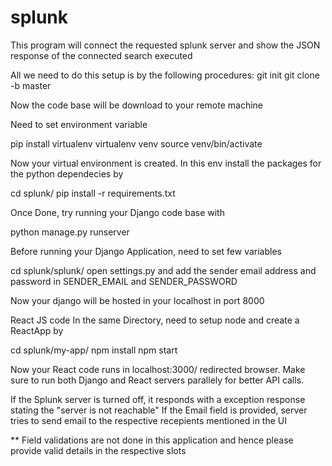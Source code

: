 # splunk
This program will connect the requested splunk server and show the JSON response of the connected search executed

All we need to do this setup is by the following procedures:
git init
git clone -b master <git repo link>

Now the code base will be download to your remote machine

Need to set environment variable

pip install virtualenv
virtualenv venv
source venv/bin/activate

Now your virtual environment is created. In this env install the packages for the python dependecies by

cd splunk/
pip install -r requirements.txt

Once Done, try running your Django code base with

python manage.py runserver

Before running your Django Application, need to set few variables

cd splunk/splunk/
open settings.py and add the sender email address and password in 
SENDER_EMAIL and SENDER_PASSWORD


Now your django will be hosted in your localhost in port 8000

React JS code
In the same Directory, need to setup node and create a ReactApp by

cd splunk/my-app/
npm install
npm start

Now your React code runs in localhost:3000/ redirected browser.
Make sure to run both Django and React servers parallely for better API calls.

If the Splunk server is turned off, it responds with a exception response stating the "server is not reachable"
If the Email field is provided, server tries to send email to the respective recepients mentioned in the UI

** Field validations are not done in this application and hence please provide valid details in the respective slots


